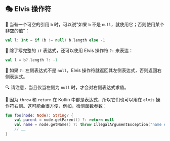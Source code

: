  
## 🎭 Elvis 操作符

🤔 当有一个可空的引用 `b` 时，可以说"如果 `b` 不是 `null`，就使用它；否则使用某个非空的值"：

```kotlin
val l: Int = if (b != null) b.length else -1
```

🌟 除了写完整的 `if` 表达式，还可以使用 Elvis 操作符 `?:` 来表达：

```kotlin
val l = b?.length ?: -1
```

🌈 如果 `?:` 左侧表达式不是 `null`，Elvis 操作符就返回其左侧表达式，否则返回右侧表达式。

🔍 请注意，当且仅当左侧为 `null` 时，才会对右侧表达式求值。

🚀 因为 `throw` 和 `return` 在 Kotlin 中都是表达式，所以它们也可以用在 `elvis` 操作符右侧。这可能会很方便，例如，检测函数参数：

```kotlin
fun foo(node: Node): String? {
    val parent = node.getParent() ?: return null
    val name = node.getName() ?: throw IllegalArgumentException("name expected")
    // ……
}
```